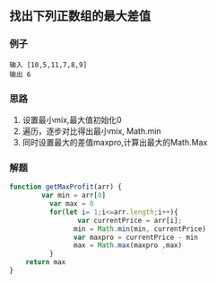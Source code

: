 ## 找出下列正数组的最大差值

### 例子

```text
输入 [10,5,11,7,8,9]
输出 6
```

### 思路

1. 设置最小mix,最大值初始化0
2. 遍历，逐步对比得出最小mix, Math.min
3. 同时设置最大的差值maxpro,计算出最大的Math.Max

### 解题

```js
function getMaxProfit(arr) {
		var min = arr[0]
          var max = 0
          for(let i= 1;i<=arr.length;i++){
                 var currentPrice = arr[i];
            	min = Math.min(min, currentPrice)
            	var maxpro = currentPrice - min
              	max = Math.max(maxpro ,max)
          }
  	return max
}
```

